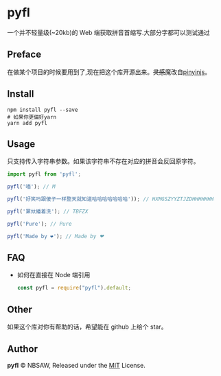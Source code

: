 # pyfl

一个并不轻量级(~20kb)的 Web 端获取拼音首缩写.大部分字都可以测试通过

## Preface

在做某个项目的时候要用到了,现在把这个库开源出来。~~灵感~~魔改自[pinyinjs](https://github.com/sxei/pinyinjs)。

## Install

```shell
npm install pyfl --save
# 如果你更偏好yarn
yarn add pyfl
```

## Usage

只支持传入字符串参数。如果该字符串不存在对应的拼音会反回原字符。

```js
import pyfl from 'pyfl';

pyfl('喵'); // M

pyfl('好笑吗跟傻子一样整天就知道哈哈哈哈哈哈哈')); // HXMGSZYYZTJZDHHHHHHH

pyfl('罤夶繙着洗'); // TBFZX

pyfl('Pure'); // Pure

pyfl('Made by ❤'); // Made by ❤
```

## FAQ

- 如何在直接在 Node 端引用

  ```js
  const pyfl = require("pyfl").default;
  ```

## Other

如果这个库对你有帮助的话，希望能在 github 上给个 star。

## Author

**pyfl** © NBSAW, Released under the [MIT](https://github.com/Nbsaw/pyfl/blob/master/LICENSE) License.
